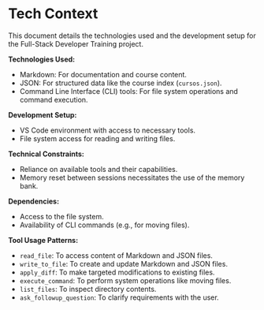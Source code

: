 # Tech Context

This document details the technologies used and the development setup for the Full-Stack Developer Training project.

**Technologies Used:**
- Markdown: For documentation and course content.
- JSON: For structured data like the course index (`cursos.json`).
- Command Line Interface (CLI) tools: For file system operations and command execution.

**Development Setup:**
- VS Code environment with access to necessary tools.
- File system access for reading and writing files.

**Technical Constraints:**
- Reliance on available tools and their capabilities.
- Memory reset between sessions necessitates the use of the memory bank.

**Dependencies:**
- Access to the file system.
- Availability of CLI commands (e.g., for moving files).

**Tool Usage Patterns:**
- `read_file`: To access content of Markdown and JSON files.
- `write_to_file`: To create and update Markdown and JSON files.
- `apply_diff`: To make targeted modifications to existing files.
- `execute_command`: To perform system operations like moving files.
- `list_files`: To inspect directory contents.
- `ask_followup_question`: To clarify requirements with the user.
